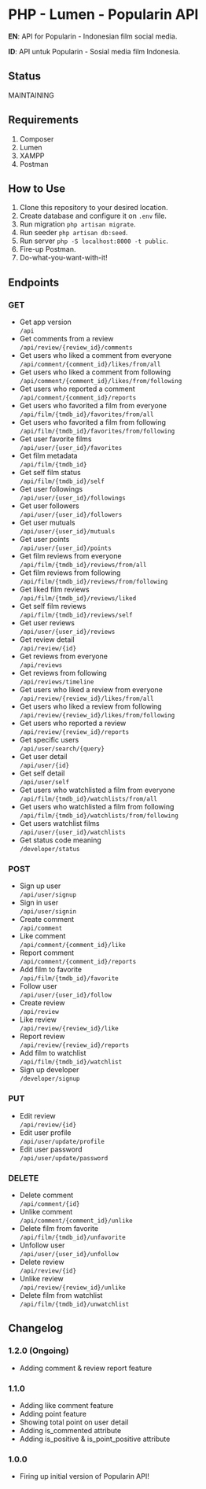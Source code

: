 # PHP - Lumen - Popularin API
**EN**: API for Popularin - Indonesian film social media.

**ID**: API untuk Popularin - Sosial media film Indonesia.

## Status
MAINTAINING

## Requirements
1. Composer
2. Lumen
3. XAMPP
4. Postman

## How to Use
1. Clone this repository to your desired location.
2. Create database and configure it on `.env` file.
3. Run migration `php artisan migrate`.
4. Run seeder `php artisan db:seed`.
5. Run server `php -S localhost:8000 -t public`.
6. Fire-up Postman.
7. Do-what-you-want-with-it!

## Endpoints
### GET
- Get app version  
   `/api`  
- Get comments from a review  
   `/api/review/{review_id}/comments`  
- Get users who liked a comment from everyone  
   `/api/comment/{comment_id}/likes/from/all`  
- Get users who liked a comment from following  
   `/api/comment/{comment_id}/likes/from/following`  
- Get users who reported a comment  
   `/api/comment/{comment_id}/reports`  
- Get users who favorited a film from everyone  
   `/api/film/{tmdb_id}/favorites/from/all`  
- Get users who favorited a film from following  
   `/api/film/{tmdb_id}/favorites/from/following`  
- Get user favorite films  
   `/api/user/{user_id}/favorites`  
- Get film metadata  
   `/api/film/{tmdb_id}`  
- Get self film status  
   `/api/film/{tmdb_id}/self`  
- Get user followings  
   `/api/user/{user_id}/followings`  
- Get user followers  
   `/api/user/{user_id}/followers`  
- Get user mutuals  
   `/api/user/{user_id}/mutuals`  
- Get user points  
   `/api/user/{user_id}/points`  
- Get film reviews from everyone  
   `/api/film/{tmdb_id}/reviews/from/all`  
- Get film reviews from following  
   `/api/film/{tmdb_id}/reviews/from/following`  
- Get liked film reviews  
   `/api/film/{tmdb_id}/reviews/liked`  
- Get self film reviews  
   `/api/film/{tmdb_id}/reviews/self`  
- Get user reviews  
   `/api/user/{user_id}/reviews`  
- Get review detail  
   `/api/review/{id}`  
- Get reviews from everyone  
   `/api/reviews`  
- Get reviews from following  
   `/api/reviews/timeline`  
- Get users who liked a review from everyone  
   `/api/review/{review_id}/likes/from/all`  
- Get users who liked a review from following  
   `/api/review/{review_id}/likes/from/following`  
- Get users who reported a review  
   `/api/review/{review_id}/reports`  
- Get specific users  
   `/api/user/search/{query}`  
- Get user detail  
   `/api/user/{id}`  
- Get self detail  
   `/api/user/self`  
- Get users who watchlisted a film from everyone  
   `/api/film/{tmdb_id}/watchlists/from/all`  
- Get users who watchlisted a film from following  
   `/api/film/{tmdb_id}/watchlists/from/following`  
- Get users watchlist films  
   `/api/user/{user_id}/watchlists`  
- Get status code meaning  
   `/developer/status`  

### POST
- Sign up user  
   `/api/user/signup`  
- Sign in user  
   `/api/user/signin`  
- Create comment  
   `/api/comment`  
- Like comment  
   `/api/comment/{comment_id}/like`  
- Report comment  
   `/api/comment/{comment_id}/reports`  
- Add film to favorite  
   `/api/film/{tmdb_id}/favorite`  
- Follow user  
   `/api/user/{user_id}/follow`  
- Create review  
   `/api/review`  
- Like review  
   `/api/review/{review_id}/like`  
- Report review  
   `/api/review/{review_id}/reports`  
- Add film to watchlist  
   `/api/film/{tmdb_id}/watchlist`  
- Sign up developer  
   `/developer/signup`  

### PUT
- Edit review  
   `/api/review/{id}`  
- Edit user profile  
   `/api/user/update/profile`  
- Edit user password  
   `/api/user/update/password`  

### DELETE
- Delete comment  
   `/api/comment/{id}`  
- Unlike comment  
   `/api/comment/{comment_id}/unlike`  
- Delete film from favorite  
   `/api/film/{tmdb_id}/unfavorite`  
- Unfollow user  
   `/api/user/{user_id}/unfollow`  
- Delete review  
   `/api/review/{id}`  
- Unlike review  
   `/api/review/{review_id}/unlike`  
- Delete film from watchlist  
   `/api/film/{tmdb_id}/unwatchlist`  

## Changelog
### 1.2.0 (Ongoing)
- Adding comment & review report feature
### 1.1.0
- Adding like comment feature
- Adding point feature
- Showing total point on user detail
- Adding is_commented attribute
- Adding is_positive & is_point_positive attribute
### 1.0.0
- Firing up initial version of Popularin API!
